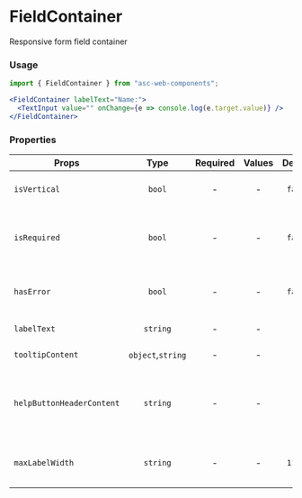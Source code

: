 # FieldContainer

Responsive form field container

### Usage

```js
import { FieldContainer } from "asc-web-components";
```

```jsx
<FieldContainer labelText="Name:">
  <TextInput value="" onChange={e => console.log(e.target.value)} />
</FieldContainer>
```

### Properties

| Props                     |       Type        | Required | Values | Default | Description                                      |
| ------------------------- | :---------------: | :------: | :----: | :-----: | ------------------------------------------------ |
| `isVertical`              |      `bool`       |    -     |   -    | `false` | Vertical or horizontal alignment                 |
| `isRequired`              |      `bool`       |    -     |   -    | `false` | Indicates that the field is required to fill     |
| `hasError`                |      `bool`       |    -     |   -    | `false` | Indicates that the field is incorrect            |
| `labelText`               |     `string`      |    -     |   -    |    -    | Field label text                                 |
| `tooltipContent`          | `object`,`string` |    -     |   -    |    -    | Tooltip content                                  |
| `helpButtonHeaderContent` |     `string`      |    -     |   -    |    -    | Tooltip header content (tooltip opened in aside) |
| `maxLabelWidth`           |     `string`      |    -     |   -    | `110px` | Max label width in horizontal alignment          |
